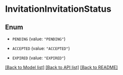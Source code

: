 # InvitationInvitationStatus

## Enum


* `PENDING` (value: `"PENDING"`)

* `ACCEPTED` (value: `"ACCEPTED"`)

* `EXPIRED` (value: `"EXPIRED"`)


[[Back to Model list]](../README.md#documentation-for-models) [[Back to API list]](../README.md#documentation-for-api-endpoints) [[Back to README]](../README.md)


